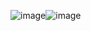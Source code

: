 ![image](https://github.com/ProgressiveKid/ManagingSalesApp/assets/71317131/17bff4f0-95f6-476f-be1b-703a82fb2c96)![image](https://github.com/ProgressiveKid/ManagingSalesApp/assets/71317131/037e31a5-68b7-4817-8ffa-a8f1ae3f2091)
